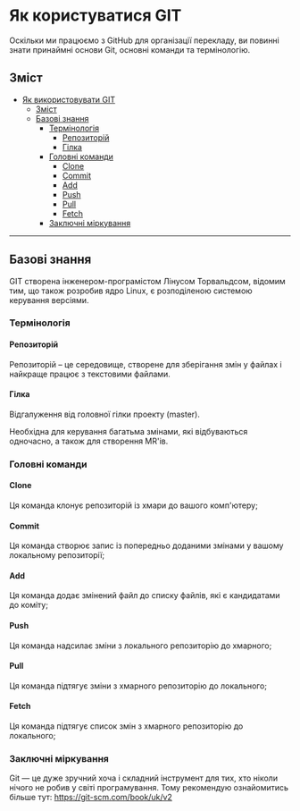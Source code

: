 # Як користуватися GIT

Оскільки ми працюємо з GitHub для організації перекладу, ви повинні знати принаймні основи Git, основні команди та термінологію.

## Зміст

- [Як використовувати GIT](#як-користуватися-git)
   - [Зміст](#зміст)
   - [Базові знання](#базові-знання)
     - [Термінологія](#термінологія)
       - [Репозиторій](#репозиторій)
       - [Гілка](#гілка)
     - [Головні команди](#головні-команди)
       - [Clone](#clone)
       - [Commit](#commit)
       - [Add](#add)
       - [Push](#push)
       - [Pull](#pull)
       - [Fetch](#fetch)
     - [Заключні міркування](#заключні-міркування)

---

## Базові знання

GIT створена інженером-програмістом Лінусом Торвальдсом, відомим тим, що також розробив ядро ​​Linux, є розподіленою системою керування версіями.

### Термінологія

#### Репозиторій

Репозиторій – це середовище, створене для зберігання змін у файлах і найкраще працює з текстовими файлами.

#### Гілка

Відгалуження від головної гілки проекту (master).

Необхідна для керування багатьма змінами, які відбуваються одночасно, а також для створення MR'ів.

### Головні команди

#### Clone

Ця команда клонує репозиторій із хмари до вашого комп'ютеру;

#### Commit

Ця команда створює запис із попередньо доданими змінами у вашому локальному репозиторії;

#### Add

Ця команда додає змінений файл до списку файлів, які є кандидатами до коміту;

#### Push

Ця команда надсилає зміни з локального репозиторію до хмарного;

#### Pull

Ця команда підтягує зміни з хмарного репозиторію до локального;

#### Fetch

Ця команда підтягує список змін з хмарного репозиторію до локального;

### Заключні міркування

Git — це дуже зручний хоча і складний інструмент для тих, хто ніколи нічого не робив у світі програмування. Тому рекомендую ознайомитись більше тут: https://git-scm.com/book/uk/v2